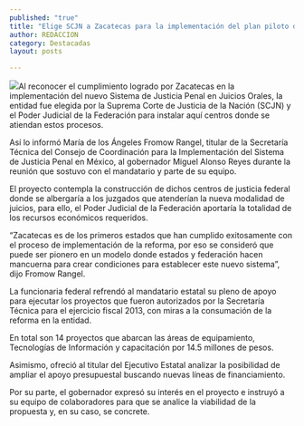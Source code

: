 ```yaml
---
published: "true"
title: "Elige SCJN a Zacatecas para la implementación del plan piloto del Sistema de Justicia Penal en México "
author: REDACCION
category: Destacadas
layout: posts

---
```


![](http://i.imgur.com/6c10EKIm.jpg)Al reconocer el cumplimiento logrado por Zacatecas en la implementación del nuevo Sistema de Justicia Penal en Juicios Orales, la entidad fue elegida por la Suprema Corte de Justicia de la Nación (SCJN) y el Poder Judicial de la Federación para instalar aquí centros donde se atiendan estos procesos.

Así lo informó María de los Ángeles Fromow Rangel, titular de la Secretaría Técnica del Consejo de Coordinación para la Implementación del Sistema de Justicia Penal en México, al gobernador Miguel Alonso Reyes durante la reunión que sostuvo con el mandatario y parte de su equipo.

El proyecto contempla la construcción de dichos centros de justicia federal donde se albergaría a los juzgados que atenderían la nueva modalidad de juicios, para ello, el Poder Judicial de la Federación aportaría la totalidad de los recursos económicos requeridos.

“Zacatecas es de los primeros estados que han cumplido exitosamente con el proceso de implementación de la reforma, por eso se consideró que puede ser pionero en un modelo donde estados y federación hacen mancuerna para crear condiciones para establecer este nuevo sistema”, dijo Fromow Rangel.

La funcionaria federal refrendó al mandatario estatal su pleno de apoyo para ejecutar los proyectos que fueron autorizados por la Secretaría Técnica para el ejercicio fiscal 2013, con miras a  la consumación de la reforma en la entidad. 

En total son 14 proyectos que abarcan las áreas de equipamiento, Tecnologías de Información y capacitación por 14.5 millones de pesos.

Asimismo, ofreció al titular del Ejecutivo Estatal analizar la posibilidad de ampliar el apoyo presupuestal buscando nuevas líneas de financiamiento.

Por su parte, el gobernador expresó su interés en el proyecto e instruyó a su equipo de colaboradores para que se analice la viabilidad de la propuesta y, en su caso, se concrete.

